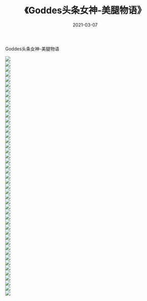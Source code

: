 ﻿---
layout: post
title:  《Goddes头条女神-美腿物语》
date:   2021-03-07
img: http://img.660000.xyz/Sharelink/网络美图/2021/Goddes头条女神-美腿物语/000.jpg
categories: [美女, 清纯, 唯美]
---

Goddes头条女神-美腿物语

  ![](http://img.660000.xyz/Sharelink/网络美图/2021/Goddes头条女神-美腿物语/001.jpg) <br> ![](http://img.660000.xyz/Sharelink/网络美图/2021/Goddes头条女神-美腿物语/002.jpg) <br> ![](http://img.660000.xyz/Sharelink/网络美图/2021/Goddes头条女神-美腿物语/003.jpg) <br> ![](http://img.660000.xyz/Sharelink/网络美图/2021/Goddes头条女神-美腿物语/004.jpg) <br> ![](http://img.660000.xyz/Sharelink/网络美图/2021/Goddes头条女神-美腿物语/005.jpg) <br> ![](http://img.660000.xyz/Sharelink/网络美图/2021/Goddes头条女神-美腿物语/006.jpg) <br> ![](http://img.660000.xyz/Sharelink/网络美图/2021/Goddes头条女神-美腿物语/007.jpg) <br> ![](http://img.660000.xyz/Sharelink/网络美图/2021/Goddes头条女神-美腿物语/008.jpg) <br> ![](http://img.660000.xyz/Sharelink/网络美图/2021/Goddes头条女神-美腿物语/009.jpg) <br> ![](http://img.660000.xyz/Sharelink/网络美图/2021/Goddes头条女神-美腿物语/010.jpg) <br> ![](http://img.660000.xyz/Sharelink/网络美图/2021/Goddes头条女神-美腿物语/011.jpg) <br> ![](http://img.660000.xyz/Sharelink/网络美图/2021/Goddes头条女神-美腿物语/012.jpg) <br> ![](http://img.660000.xyz/Sharelink/网络美图/2021/Goddes头条女神-美腿物语/013.jpg) <br> ![](http://img.660000.xyz/Sharelink/网络美图/2021/Goddes头条女神-美腿物语/014.jpg) <br> ![](http://img.660000.xyz/Sharelink/网络美图/2021/Goddes头条女神-美腿物语/015.jpg) <br> ![](http://img.660000.xyz/Sharelink/网络美图/2021/Goddes头条女神-美腿物语/016.jpg) <br> ![](http://img.660000.xyz/Sharelink/网络美图/2021/Goddes头条女神-美腿物语/017.jpg) <br> ![](http://img.660000.xyz/Sharelink/网络美图/2021/Goddes头条女神-美腿物语/018.jpg) <br> ![](http://img.660000.xyz/Sharelink/网络美图/2021/Goddes头条女神-美腿物语/019.jpg) <br> ![](http://img.660000.xyz/Sharelink/网络美图/2021/Goddes头条女神-美腿物语/020.jpg) <br> ![](http://img.660000.xyz/Sharelink/网络美图/2021/Goddes头条女神-美腿物语/021.jpg) <br> ![](http://img.660000.xyz/Sharelink/网络美图/2021/Goddes头条女神-美腿物语/022.jpg) <br> ![](http://img.660000.xyz/Sharelink/网络美图/2021/Goddes头条女神-美腿物语/023.jpg) <br> ![](http://img.660000.xyz/Sharelink/网络美图/2021/Goddes头条女神-美腿物语/024.jpg) <br> ![](http://img.660000.xyz/Sharelink/网络美图/2021/Goddes头条女神-美腿物语/025.jpg) <br> ![](http://img.660000.xyz/Sharelink/网络美图/2021/Goddes头条女神-美腿物语/026.jpg) <br> ![](http://img.660000.xyz/Sharelink/网络美图/2021/Goddes头条女神-美腿物语/027.jpg) <br> ![](http://img.660000.xyz/Sharelink/网络美图/2021/Goddes头条女神-美腿物语/028.jpg) <br> ![](http://img.660000.xyz/Sharelink/网络美图/2021/Goddes头条女神-美腿物语/029.jpg) <br> ![](http://img.660000.xyz/Sharelink/网络美图/2021/Goddes头条女神-美腿物语/030.jpg) <br> ![](http://img.660000.xyz/Sharelink/网络美图/2021/Goddes头条女神-美腿物语/031.jpg) <br> ![](http://img.660000.xyz/Sharelink/网络美图/2021/Goddes头条女神-美腿物语/032.jpg) <br> ![](http://img.660000.xyz/Sharelink/网络美图/2021/Goddes头条女神-美腿物语/033.jpg) <br> ![](http://img.660000.xyz/Sharelink/网络美图/2021/Goddes头条女神-美腿物语/034.jpg) <br> ![](http://img.660000.xyz/Sharelink/网络美图/2021/Goddes头条女神-美腿物语/035.jpg) <br> ![](http://img.660000.xyz/Sharelink/网络美图/2021/Goddes头条女神-美腿物语/036.jpg) <br> ![](http://img.660000.xyz/Sharelink/网络美图/2021/Goddes头条女神-美腿物语/037.jpg) <br> ![](http://img.660000.xyz/Sharelink/网络美图/2021/Goddes头条女神-美腿物语/038.jpg) <br> ![](http://img.660000.xyz/Sharelink/网络美图/2021/Goddes头条女神-美腿物语/039.jpg) <br> ![](http://img.660000.xyz/Sharelink/网络美图/2021/Goddes头条女神-美腿物语/040.jpg) <br> ![](http://img.660000.xyz/Sharelink/网络美图/2021/Goddes头条女神-美腿物语/041.jpg) <br> ![](http://img.660000.xyz/Sharelink/网络美图/2021/Goddes头条女神-美腿物语/042.jpg) <br> ![](http://img.660000.xyz/Sharelink/网络美图/2021/Goddes头条女神-美腿物语/043.jpg) <br> ![](http://img.660000.xyz/Sharelink/网络美图/2021/Goddes头条女神-美腿物语/044.jpg) <br> ![](http://img.660000.xyz/Sharelink/网络美图/2021/Goddes头条女神-美腿物语/045.jpg) <br> ![](http://img.660000.xyz/Sharelink/网络美图/2021/Goddes头条女神-美腿物语/046.jpg) <br> ![](http://img.660000.xyz/Sharelink/网络美图/2021/Goddes头条女神-美腿物语/047.jpg) <br>